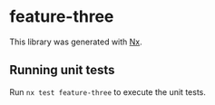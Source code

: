 # feature-three

This library was generated with [Nx](https://nx.dev).

## Running unit tests

Run `nx test feature-three` to execute the unit tests.

